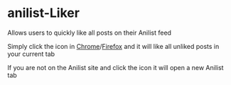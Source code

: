 # anilist-Liker
Allows users to quickly like all posts on their Anilist feed

Simply click the icon in 
[Chrome](https://chrome.google.com/webstore/detail/anilist-liker/mkecceglggaoclfnhlgogoanmnmjelcn?hl=en)/[Firefox](https://addons.mozilla.org/en-US/firefox/addon/anilist-liker/) and it will like all unliked posts in your current tab

If you are not on the Anilist site and click the icon it will open a new Anilist tab
